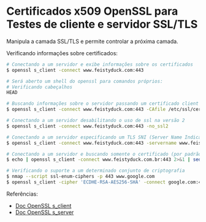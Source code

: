 # Certificados x509 OpenSSL para Testes de cliente e servidor SSL/TLS

Manipula a camada SSL/TLS e permite controlar a próxima camada.

Verificando informações sobre certificados:
```bash
# Conectando a um servidor e exibe informações sobre os certificados
$ openssl s_client -connect www.feistyduck.com:443

# Será aberto um shell do openssl para comandos próprios:
# Verificando cabeçalhos
HEAD

# Buscando informações sobre o servidor passando um certificado client como parâmetro (utilizado para evitar erros com o certificado do servidor)
$ openssl s_client -connect www.feistyduck.com:443 -CAfile /etc/ssl/certs/ca-certifiates.crt

# Conectando a um servidor desabilitando o uso de ssl na versão 2
$ openssl s_client -connect www.feistyduck.com:443 -no_ssl2

# Conectando a um servidor especificando um TLS SNI (Server Name Indication) na mensagem ClientHello
$ openssl s_client -connect www.feistyduck.com:443 -servername www.feistyduck.com

# Conectando a um servidor e buscando somente o certificado (por padrão o servidor retorna o certificado codigicado por PEM)
$ echo | openssl s_client -connect www.feistyduck.com.br:443 2>&1 | sed --quiet '/-BEGIN CERTIFICATE - / , / - END CERTIFICATE - / p' > wwww.feistyduck.com.crt

# Verificando o suporte a um determinado conjunto de criptografia
$ nmap --script ssl-enum-ciphers -p 443 www.google.com
$ openssl s_client -cipher 'ECDHE-RSA-AES256-SHA' -connect google.com:443
```

Referências:
 - [Doc OpenSSL s_client](https://www.openssl.org/docs/man1.0.2/man1/openssl-s_client.html)
 - [Doc OpenSSL s_server](https://www.openssl.org/docs/man1.1.1/man1/openssl-s_server.html)
